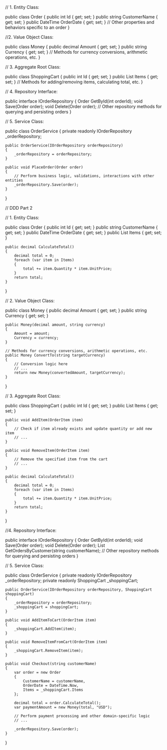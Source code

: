 // 1. Entity Class:

public class Order
{
public int Id { get; set; }
public string CustomerName { get; set; }
public DateTime OrderDate { get; set; }
// Other properties and behaviors specific to an order
}

//2. Value Object Class:

public class Money
{
public decimal Amount { get; set; }
public string Currency { get; set; }
// Methods for currency conversions, arithmetic operations, etc.
}

// 3. Aggregate Root Class:

public class ShoppingCart
{
public int Id { get; set; }
public List<OrderItem> Items { get; set; }
// Methods for adding/removing items, calculating total, etc.
}

// 4. Repository Interface:

public interface IOrderRepository
{
Order GetById(int orderId);
void Save(Order order);
void Delete(Order order);
// Other repository methods for querying and persisting orders
}

// 5. Service Class:

public class OrderService
{
private readonly IOrderRepository \_orderRepository;

    public OrderService(IOrderRepository orderRepository)
    {
        _orderRepository = orderRepository;
    }

    public void PlaceOrder(Order order)
    {
        // Perform business logic, validations, interactions with other entities
        _orderRepository.Save(order);
    }

}

// DDD Part 2

// 1. Entity Class:

public class Order
{
public int Id { get; set; }
public string CustomerName { get; set; }
public DateTime OrderDate { get; set; }
public List<OrderItem> Items { get; set; }

    public decimal CalculateTotal()
    {
        decimal total = 0;
        foreach (var item in Items)
        {
            total += item.Quantity * item.UnitPrice;
        }
        return total;
    }

}

// 2. Value Object Class:

public class Money
{
public decimal Amount { get; set; }
public string Currency { get; set; }

    public Money(decimal amount, string currency)
    {
        Amount = amount;
        Currency = currency;
    }

    // Methods for currency conversions, arithmetic operations, etc.
    public Money ConvertTo(string targetCurrency)
    {
        // Conversion logic here
        // ...
        return new Money(convertedAmount, targetCurrency);
    }

}

// 3. Aggregate Root Class:

public class ShoppingCart
{
public int Id { get; set; }
public List<OrderItem> Items { get; set; }

    public void AddItem(OrderItem item)
    {
        // Check if item already exists and update quantity or add new item
        // ...
    }

    public void RemoveItem(OrderItem item)
    {
        // Remove the specified item from the cart
        // ...
    }

    public decimal CalculateTotal()
    {
        decimal total = 0;
        foreach (var item in Items)
        {
            total += item.Quantity * item.UnitPrice;
        }
        return total;
    }

}

//4. Repository Interface:

public interface IOrderRepository
{
Order GetById(int orderId);
void Save(Order order);
void Delete(Order order);
List<Order> GetOrdersByCustomer(string customerName);
// Other repository methods for querying and persisting orders
}

// 5. Service Class:

public class OrderService
{
private readonly IOrderRepository \_orderRepository;
private readonly ShoppingCart \_shoppingCart;

    public OrderService(IOrderRepository orderRepository, ShoppingCart shoppingCart)
    {
        _orderRepository = orderRepository;
        _shoppingCart = shoppingCart;
    }

    public void AddItemToCart(OrderItem item)
    {
        _shoppingCart.AddItem(item);
    }

    public void RemoveItemFromCart(OrderItem item)
    {
        _shoppingCart.RemoveItem(item);
    }

    public void Checkout(string customerName)
    {
        var order = new Order
        {
            CustomerName = customerName,
            OrderDate = DateTime.Now,
            Items = _shoppingCart.Items
        };

        decimal total = order.CalculateTotal();
        var paymentAmount = new Money(total, "USD");

        // Perform payment processing and other domain-specific logic
        // ...

        _orderRepository.Save(order);
    }

}
